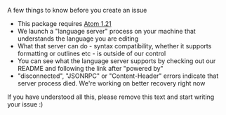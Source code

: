 A few things to know before you create an issue

* This package requires [Atom 1.21](https://atom.io)
* We launch a "language server" process on your machine that understands the language you are editing
* What that server can do - syntax compatibility, whether it supports formatting or outlines etc - is outside of our control
* You can see what the language server supports by checking out our README and following the link after "powered by"
* "disconnected", "JSONRPC" or "Content-Header" errors indicate that server process died. We're working on better recovery right now

If you have understood all this, please remove this text and start writing your issue :)
